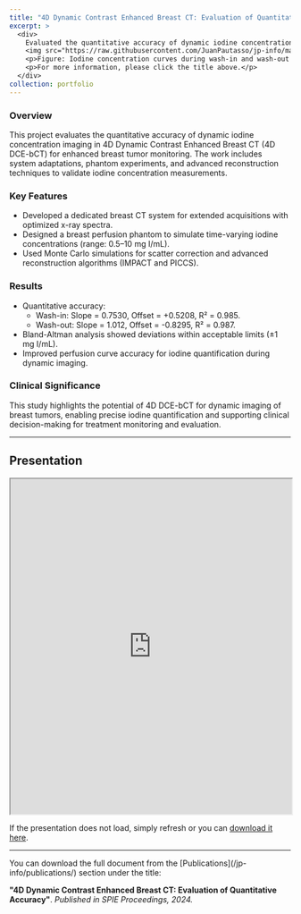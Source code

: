 ```yaml
---
title: "4D Dynamic Contrast Enhanced Breast CT: Evaluation of Quantitative Accuracy"
excerpt: >
  <div>
    Evaluated the quantitative accuracy of dynamic iodine concentration in 4D DCE-bCT, achieving precise imaging and reconstruction for enhanced breast tumor monitoring. This work demonstrated the system's ability to accurately estimate iodine concentrations during wash-in and wash-out phases.
    <img src="https://raw.githubusercontent.com/JuanPautasso/jp-info/master/images/image_4D_bCT.png" alt="4D DCE-bCT" />
    <p>Figure: Iodine concentration curves during wash-in and wash-out phases, showcasing the system's quantitative accuracy.</p>
    <p>For more information, please click the title above.</p>
  </div>
collection: portfolio
---
```


### Overview
This project evaluates the quantitative accuracy of dynamic iodine concentration imaging in 4D Dynamic Contrast Enhanced Breast CT (4D DCE-bCT) for enhanced breast tumor monitoring. The work includes system adaptations, phantom experiments, and advanced reconstruction techniques to validate iodine concentration measurements.

### Key Features
- Developed a dedicated breast CT system for extended acquisitions with optimized x-ray spectra.
- Designed a breast perfusion phantom to simulate time-varying iodine concentrations (range: 0.5–10 mg I/mL).
- Used Monte Carlo simulations for scatter correction and advanced reconstruction algorithms (IMPACT and PICCS).

### Results
- Quantitative accuracy:
  - Wash-in: Slope = 0.7530, Offset = +0.5208, R² = 0.985.
  - Wash-out: Slope = 1.012, Offset = -0.8295, R² = 0.987.
- Bland-Altman analysis showed deviations within acceptable limits (±1 mg I/mL).
- Improved perfusion curve accuracy for iodine quantification during dynamic imaging.

### Clinical Significance
This study highlights the potential of 4D DCE-bCT for dynamic imaging of breast tumors, enabling precise iodine quantification and supporting clinical decision-making for treatment monitoring and evaluation.

---

<section id="presentation">
  <h2>Presentation</h2>
  <iframe src="https://docs.google.com/gview?url=https://raw.githubusercontent.com/JuanPautasso/jp-info/master/presentations/presentation_4D_DCE_bCT.pdf&embedded=true" width="100%" height="600px"></iframe>
  <p>If the presentation does not load, simply refresh or you can <a href="https://raw.githubusercontent.com/JuanPautasso/jp-info/master/presentations/presentation_4D_DCE_bCT.pdf" target="_blank">download it here</a>.</p>
</section>

---

<p>You can download the full document from the [Publications](/jp-info/publications/) section under the title:</p>
<p><strong>"4D Dynamic Contrast Enhanced Breast CT: Evaluation of Quantitative Accuracy"</strong>. <em>Published in SPIE Proceedings, 2024.</em></p>
